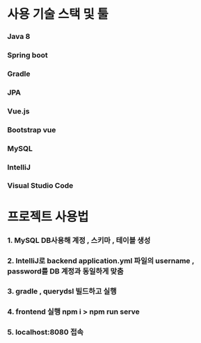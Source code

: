 # 사용 기술 스택 및 툴

### Java 8

### Spring boot

### Gradle

### JPA

### Vue.js

### Bootstrap vue

### MySQL

### IntelliJ

### Visual Studio Code

# 프로젝트 사용법

### 1. MySQL DB사용해 계정 , 스키마 , 테이블 생성

### 2. IntelliJ로 backend application.yml 파일의 username , password를 DB 계정과 동일하게 맞춤

### 3. gradle , querydsl 빌드하고 실행

### 4. frontend 실행 npm i > npm run serve

### 5. localhost:8080 접속
